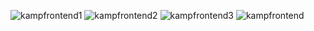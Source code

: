![kampfrontend1](https://user-images.githubusercontent.com/44196434/114148982-0fa04980-9923-11eb-9e97-634eae62a385.png)
![kampfrontend2](https://user-images.githubusercontent.com/44196434/114148990-116a0d00-9923-11eb-877c-aec68f264add.png)
![kampfrontend3](https://user-images.githubusercontent.com/44196434/114149123-38284380-9923-11eb-9fd5-b14d841b2be9.png)
![kampfrontend](https://user-images.githubusercontent.com/44196434/114148952-057e4b00-9923-11eb-8d78-8928d4c83083.png)
